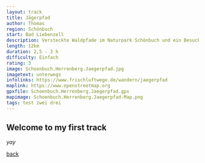 ```yaml
---
layout: track
title: Jägerpfad
author: Thomas
region: Schönbuch
start: Bad Liebenzell
description: Versteckte Waldpfade im Naturpark Schönbuch und ein Besuch beim neuen Schönbuchturm.
length: 12km
duration: 2,5 - 3 h
difficulty: Einfach
rating: 3
image: Schoenbuch.Herrenberg.Jaegerpfad.jpg
imagetext: unterwegs
infolinks: https://www.frischluftwege.de/wandern/jaegerpfad
maplink: https://www.openstreetmap.org
gpxfile: Schoenbuch.Herrenberg.Jaegerpfad.gpx
mapimage: Schoenbuch.Herrenberg.Jaegerpfad-Map.png
tags: test zwei drei
---
```




## Welcome to my first track



_yay_

[back](./)
